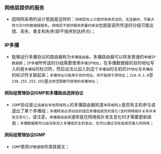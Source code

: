 ### 网络层提供的服务
+ 因特网采用的设计思路是这样的：`网络层向上只提供简单灵活的、无连接的、尽最大努力交付的数据报服务`，`网络层不提供服务质量的承诺`也就是说所传送的分组可能出错、丢失、重复和失序(即不按序到达终点)；

### IP多播
+ 能够运行多播协议的路由器称为`多播路由器`，多播路由器可以转发普通的`单播IP数据报`；`IP多播`所传送的分组需要使用`多播IP地址`，在多播数据报的目的地址写入的是`多播组`的标识符，然后设法让加入到这个`多播组`的主机的`IP地址`与`多播组`的标识符关联起来；`多播地址只能用于目的地址，而不能用于源地址`；`224.0.1.0`至`238.255.255.255`是`全球范围都可使用的多播地址`；
#### 网际组管理协议IGMP和多播路由选择协议
+ `IGMP`协议是让`连接在本地局域网上`的多播路由器知道`本局域网上`是否有主机参与或退出了某个多播组；`多播转发必须动态的适应多播组成员的变化(这时网络拓扑关系并未发生变化)`，请注意，`单播路由选择`通常是在网络拓扑发生变化时才需要更新路由；`多播数据报可以由没有加入多播组的主机发出，也可以通过没有组成员接入的网络`；
#### 网际组管理协议IGMP
+ `IGMP`使用`IP数据报`传递其报文；

